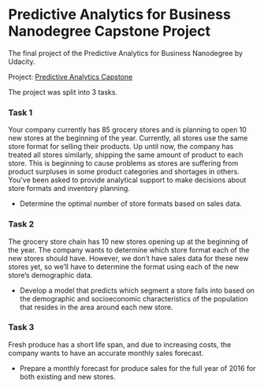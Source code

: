 # Predictive Analytics for Business Nanodegree Capstone Project
The final project of the Predictive Analytics for Business Nanodegree by Udacity. 

Project: [Predictive Analytics Capstone](https://github.com/yashd20/Predictive-Analytics-for-Business-Nanodegree/blob/master/Predictive%20Analytics%20Capstone.pdf)

The project was split into 3 tasks.

### Task 1 
Your company currently has 85 grocery stores and is planning to open 10 new stores at the beginning of the year. Currently, all stores use the same store format for selling their products. Up until now, the company has treated all stores similarly, shipping the same amount of product to each store. This is beginning to cause problems as stores are suffering from product surpluses in some product categories and shortages in others. You've been asked to provide analytical support to make decisions about store formats and inventory planning.

* Determine the optimal number of store formats based on sales data.

### Task 2
The grocery store chain has 10 new stores opening up at the beginning of the year. The company wants to determine which store format each of the new stores should have. However, we don’t have sales data for these new stores yet, so we’ll have to determine the format using each of the new store’s demographic data.

* Develop a model that predicts which segment a store falls into based on the demographic and socioeconomic characteristics of the population that resides in the area around each new store.

### Task 3
Fresh produce has a short life span, and due to increasing costs, the company wants to have an accurate monthly sales forecast.

* Prepare a monthly forecast for produce sales for the full year of 2016 for both existing and new stores.
